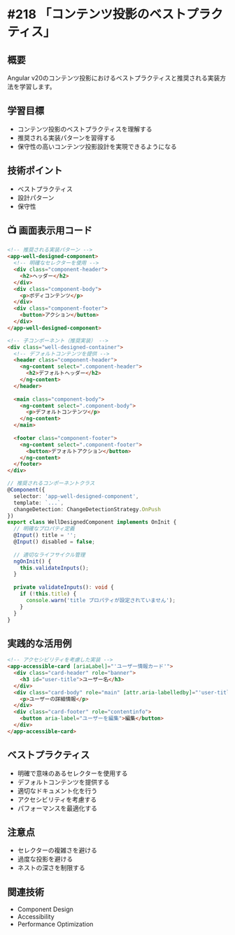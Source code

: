 # #218 「コンテンツ投影のベストプラクティス」

## 概要
Angular v20のコンテンツ投影におけるベストプラクティスと推奨される実装方法を学習します。

## 学習目標
- コンテンツ投影のベストプラクティスを理解する
- 推奨される実装パターンを習得する
- 保守性の高いコンテンツ投影設計を実現できるようになる

## 技術ポイント
- ベストプラクティス
- 設計パターン
- 保守性

## 📺 画面表示用コード

```html
<!-- 推奨される実装パターン -->
<app-well-designed-component>
  <!-- 明確なセレクターを使用 -->
  <div class="component-header">
    <h2>ヘッダー</h2>
  </div>
  <div class="component-body">
    <p>ボディコンテンツ</p>
  </div>
  <div class="component-footer">
    <button>アクション</button>
  </div>
</app-well-designed-component>
```

```html
<!-- 子コンポーネント（推奨実装） -->
<div class="well-designed-container">
  <!-- デフォルトコンテンツを提供 -->
  <header class="component-header">
    <ng-content select=".component-header">
      <h2>デフォルトヘッダー</h2>
    </ng-content>
  </header>
  
  <main class="component-body">
    <ng-content select=".component-body">
      <p>デフォルトコンテンツ</p>
    </ng-content>
  </main>
  
  <footer class="component-footer">
    <ng-content select=".component-footer">
      <button>デフォルトアクション</button>
    </ng-content>
  </footer>
</div>
```

```typescript
// 推奨されるコンポーネントクラス
@Component({
  selector: 'app-well-designed-component',
  template: `...`,
  changeDetection: ChangeDetectionStrategy.OnPush
})
export class WellDesignedComponent implements OnInit {
  // 明確なプロパティ定義
  @Input() title = '';
  @Input() disabled = false;
  
  // 適切なライフサイクル管理
  ngOnInit() {
    this.validateInputs();
  }
  
  private validateInputs(): void {
    if (!this.title) {
      console.warn('title プロパティが設定されていません');
    }
  }
}
```

## 実践的な活用例

```html
<!-- アクセシビリティを考慮した実装 -->
<app-accessible-card [ariaLabel]="'ユーザー情報カード'">
  <div class="card-header" role="banner">
    <h3 id="user-title">ユーザー名</h3>
  </div>
  <div class="card-body" role="main" [attr.aria-labelledby]="'user-title'">
    <p>ユーザーの詳細情報</p>
  </div>
  <div class="card-footer" role="contentinfo">
    <button aria-label="ユーザーを編集">編集</button>
  </div>
</app-accessible-card>
```

## ベストプラクティス
- 明確で意味のあるセレクターを使用する
- デフォルトコンテンツを提供する
- 適切なドキュメント化を行う
- アクセシビリティを考慮する
- パフォーマンスを最適化する

## 注意点
- セレクターの複雑さを避ける
- 過度な投影を避ける
- ネストの深さを制限する

## 関連技術
- Component Design
- Accessibility
- Performance Optimization
